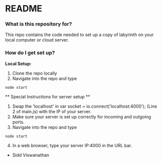 # README #

### What is this repository for? ###

This repo contains the code needed to set up a copy of labyrinth on your local computer or cloud server.

### How do I get set up? ###

**Local Setup:**

1. Clone the repo locally
2. Navigate into the repo and type

`node start`

** Special Instructions for server setup **

1. Swap the 'localhost' in var socket = io.connect('localhost:4000'); (Line 2 of main.js) with the IP of your server.
2. Make sure your server is set up correctly for incoming and outgoing ports.
3. Navigate into the repo and type

`node start`

4. In a web browser, type your server IP:4000 in the URL bar.


* Sidd Viswanathan